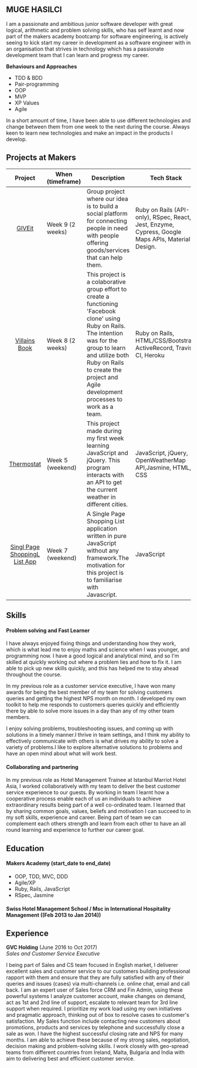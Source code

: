 ## MUGE HASILCI

I am a passionate and ambitious junior software developer with great logical, arithmetic and problem solving skills, who has self learnt and now part of the makers academy bootcamp for software engineering, is actively seeing to kick start my career in development as a software engineer with in an organisation that strives in technology which has a passionate development team that I can learn and progress  my career.

**Behaviours and Approaches**
* TDD & BDD
* Pair-programming
* OOP
* MVP
* XP Values
* Agile

In a short amount of time, I have been able to use different technologies and change between them from one week to the next during the course. Always keen to learn new technologies and make an impact in the products I develop.

## Projects at Makers

|                                 Project                                | When (timeframe) | Description                                                                                                                                                   | Tech Stack                                                     |
|:-----------------------------------------------------------------------:|------------------|---------------------------------------------------------------------------------------------------------------------------------------------|--------------------------------------------------------------------|
| [GIVEit](https://github.com/MugeHasilci/GIVEit-frontend)                | Week 9 (2 weeks)  | Group project where our idea is to build a social platform for connecting people in need with people offering goods/services that can help them.                                                                                                                        | Ruby on Rails (API-only), RSpec, React, Jest, Enzyme, Cypress, Google Maps APIs, Material Design.                |
| [Villains Book](https://github.com/RyanWolfen7/Villains_Book)           | Week 8 (2 weeks) | This project is a colaborative group effort to create a functioning 'Facebook clone' using Ruby on Rails. The intention was for the group to learn and utilize both Ruby on Rails to create the project and Agile development processes to work as a team.           | Ruby on Rails, HTML/CSS/Bootstrap, ActiveRecord, Travis CI, Heroku   |
| [Thermostat](https://github.com/MugeHasilci/Thermostat-JS)               | Week 5 (weekend) | This project made during my first week learning JavaScript and jQuery. This program interacts with an API to get the current weather in different cities.                                                                                                               | JavaScript, jQuery, OpenWeatherMap API,Jasmine, HTML, CSS                     |
  | [Singl Page ShoppingL List App](https://github.com/MugeHasilci/Shopping-List-SPA)                 | Week 7 (weekend) | A Single Page Shopping List application written in pure JavaScript without any framework.The motivation for this project is to familiarise with Javascript.                                                                                                                                                                                                                 | JavaScript |

## Skills

#### Problem solving and Fast Learner

I have always enjoyed fixing things and understanding how they work, which is what lead me to enjoy maths and science when I was younger, and programming now. I have a good logical and analytical mind, and so I'm skilled at quickly working out where a problem lies and how to fix it. I am able to pick up new skills quickly, and this has helped me to stay ahead throughout the course.

In my previous role as a customer service executive, I have won many awards for being the best member of my team for solving customers queries and getting the highest NPS month on month. I developed my own toolkit to help me responds to customers queries quickly and efficiently there by able to solve more issues in a day than any of my other team members.

I enjoy solving problems, troubleshooting issues, and coming up with solutions in a timely manner.I thrive in team settings, and I think my ability to effectively  communicate with others is what drives my ability to solve a variety of problems.I like to explore alternative solutions to problems and have an open mind about what will work best.

#### Collaborating and partnering

In my previous role as Hotel Management Trainee at Istanbul Marriot Hotel Asia, I worked collaboratively with my team to deliver the best customer service experience to our guests. By working in team I learnt how a cooperative process enable each of us an individuals to achieve extraordinary results being part of a well co-ordinated team.  I learned that by sharing common goals, values, beliefs and motivation I can succeed to in my soft skills, experience and career. Being part of team we can complement each others strength and learn from each other to have an all round learning and experience to further our career goal. 

## Education

#### Makers Academy (start_date to end_date)

- OOP, TDD, MVC, DDD
- Agile/XP
- Ruby, Rails, JavaScript
- RSpec, Jasmine

#### Swiss Hotel Management School / Msc in International Hospitality Management ((Feb 2013 to Jan 2014))


## Experience

**GVC Holding** (June 2016 to Oct 2017)    
*Sales and Customer Service Executive*  

I being part of Sales and CS team focused in English market, I deliverer excellent sales and customer service to our customers building professional rapport with them and ensure that they are fully satisfied with any of their queries and issues (cases) via multi-channels i.e. online chat, email and call back. I am an expert user of Sales force CRM and Fin Admin, using these powerful systems I analyze customer account, make changes on demand, act as 1st and 2nd line of support, escalate to relevant team for 3rd line support when required. I prioritize my work load using my own initiatives and pragmatic approach, thinking out of box to resolve cases to customer's satisfaction. My Sales function include contacting new customers about promotions, products and services by telephone and successfully close a sale as won. I have the highest successful closing rate and NPS for many months. I am able to achieve these because of my strong sales, negotiation, decision making and problem-solving skills. I work closely with geo-spread teams from different countries from Ireland, Malta, Bulgaria and India with aim to delivering best and efficient customer service.

